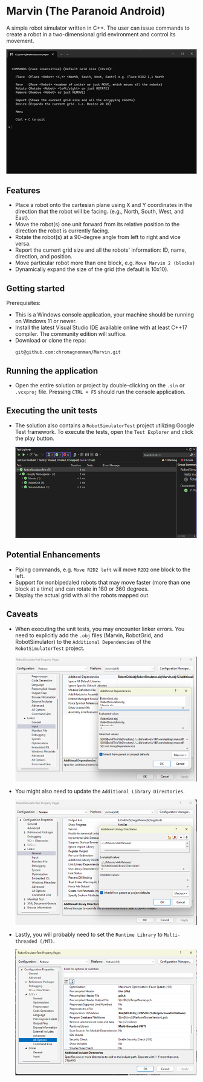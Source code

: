 # Marvin (The Paranoid Android)
A simple robot simulator written in C++. The user can issue commands to create a robot in a two-dimensional grid environment and control its movement.

![Menu](SimulatorMenu.png)

## Features

- Place a robot onto the cartesian plane using X and Y coordinates in the direction that the robot will be facing. (e.g., North, South, West, and East).
- Move the robot(s) one unit forward from its relative position to the direction the robot is currently facing.
- Rotate the robot(s) at a 90-degree angle from left to right and vice versa.
- Report the current grid size and all the robots' information: ID, name, direction, and position.
- Move particular robot more than one block, e.g. `Move Marvin 2 (blocks)`
- Dynamically expand the size of the grid (the default is 10x10).


## Getting started
Prerequisites:
- This is a Windows console application, your machine should be running on Windows 11 or newer.
- Install the latest Visual Studio IDE available online with at least C++17 compiler. The community edition will suffice.
- Download or clone the repo:
	```
	git@github.com:chromagnonman/Marvin.git
	```
## Running the application
-  Open the entire solution or project by double-clicking on the `.sln` or `.vcxproj` file. Pressing `CTRL + F5` should run the console application.

## Executing the unit tests
- The solution also contains a `RobotSimulatorTest` project utilizing Google Test framework. To execute the tests, open the `Test Explorer` and click the play button.

	![TestExplorer](TestExplorer.png)

## Potential Enhancements
- Piping commands, e.g. `Move R2D2 left` will move `R2D2` one block to the left.
- Support for nonbipedaled robots that may move faster (more than one block at a time) and can rotate in 180 or 360 degrees.
- Display the actual grid with all the robots mapped out.

## Caveats
- When executing the unit tests, you may encounter linker errors. You need to explicitly add the `.obj` files (Marvin, RobotGrid, and RobotSimulator) to the `Additional Dependencies`
  of the `RobotSimulatorTest` project.

	![Linker](Linker.png)
- You might also need to update the `Additional Library Directories`.

	![IncludeDirectories](IncludeDirectories.png)
- Lastly, you will probably need to set the `Runtime Library` to `Multi-threaded (/MT)`.

	![RuntimeLibrary](RuntimeLibrary.png)
	

